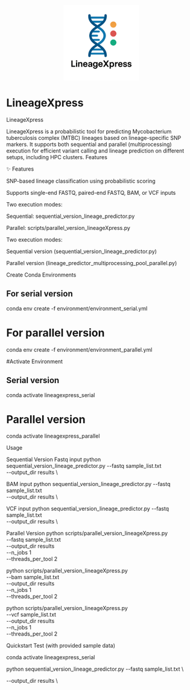 <p align="center">
  <img src="assets/lineageXpress.png" alt="LineageXpress Logo" width="200"/>
</p>

# LineageXpress

LineageXpress

LineageXpress is a probabilistic tool for predicting Mycobacterium tuberculosis complex (MTBC) lineages based on lineage-specific SNP markers.
It supports both sequential and parallel (multiprocessing) execution for efficient variant calling and lineage prediction on different setups, including HPC clusters.
Features

✨ Features

SNP-based lineage classification using probabilistic scoring

Supports single-end FASTQ, paired-end FASTQ, BAM, or VCF inputs

Two execution modes:

Sequential: sequential_version_lineage_predictor.py

Parallel: scripts/parallel_version_lineageXpress.py

Two execution modes:

Sequential version (sequential_version_lineage_predictor.py)

Parallel version (lineage_predictor_multiprocessing_pool_parallel.py)

Create Conda Environments

## For serial version
conda env create -f environment/environment_serial.yml

# For parallel version
conda env create -f environment/environment_parallel.yml

#Activate Environment
## Serial version
conda activate lineagexpress_serial

# Parallel version
conda activate lineagexpress_parallel

Usage

Sequential Version
Fastq input
python sequential_version_lineage_predictor.py 
  --fastq sample_list.txt \
  --output_dir results \

BAM input
python sequential_version_lineage_predictor.py 
  --fastq sample_list.txt \
  --output_dir results \

VCF input
python sequential_version_lineage_predictor.py 
  --fastq sample_list.txt \
  --output_dir results \

Parallel Version
python scripts/parallel_version_lineageXpress.py \
  --fastq sample_list.txt \
  --output_dir results \
  --n_jobs 1\
  --threads_per_tool 2

python scripts/parallel_version_lineageXpress.py \
  --bam sample_list.txt \
  --output_dir results \
  --n_jobs 1\
  --threads_per_tool 2

python scripts/parallel_version_lineageXpress.py \
  --vcf sample_list.txt \
  --output_dir results \
  --n_jobs 1 \
  --threads_per_tool 2


Quickstart Test (with provided sample data)

conda activate lineagexpress_serial 

python sequential_version_lineage_predictor.py 
  --fastq sample_list.txt \

  --output_dir results \



